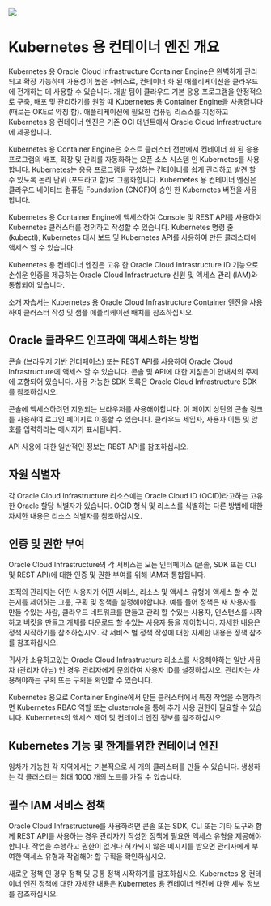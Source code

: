 ![](https://ps.w.org/under-construction-page/assets/screenshot-2.png?rev=1840052)

# Kubernetes 용 컨테이너 엔진 개요
Kubernetes 용 Oracle Cloud Infrastructure Container Engine은 완벽하게 관리되고 확장 가능하며 가용성이 높은 서비스로, 컨테이너 화 된 애플리케이션을 클라우드에 전개하는 데 사용할 수 있습니다. 개발 팀이 클라우드 기본 응용 프로그램을 안정적으로 구축, 배포 및 관리하기를 원할 때 Kubernetes 용 Container Engine을 사용합니다 (때로는 OKE로 약칭 함). 애플리케이션에 필요한 컴퓨팅 리소스를 지정하고 Kubernetes 용 컨테이너 엔진은 기존 OCI 테넌트에서 Oracle Cloud Infrastructure에 제공합니다.

Kubernetes 용 Container Engine은 호스트 클러스터 전반에서 컨테이너 화 된 응용 프로그램의 배포, 확장 및 관리를 자동화하는 오픈 소스 시스템 인 Kubernetes를 사용합니다. Kubernetes는 응용 프로그램을 구성하는 컨테이너를 쉽게 관리하고 발견 할 수 있도록 논리 단위 (포드라고 함)로 그룹화합니다. Kubernetes 용 컨테이너 엔진은 클라우드 네이티브 컴퓨팅 Foundation (CNCF)이 승인 한 Kubernetes 버전을 사용합니다.

Kubernetes 용 Container Engine에 액세스하여 Console 및 REST API를 사용하여 Kubernetes 클러스터를 정의하고 작성할 수 있습니다. Kubernetes 명령 줄 (kubectl), Kubernetes 대시 보드 및 Kubernetes API를 사용하여 만든 클러스터에 액세스 할 수 있습니다.

Kubernetes 용 컨테이너 엔진은 고유 한 Oracle Cloud Infrastructure ID 기능으로 손쉬운 인증을 제공하는 Oracle Cloud Infrastructure 신원 및 액세스 관리 (IAM)와 통합되어 있습니다.

소개 자습서는 Kubernetes 용 Oracle Cloud Infrastructure Container 엔진을 사용하여 클러스터 작성 및 샘플 애플리케이션 배치를 참조하십시오.

## Oracle 클라우드 인프라에 액세스하는 방법
콘솔 (브라우저 기반 인터페이스) 또는 REST API를 사용하여 Oracle Cloud Infrastructure에 액세스 할 수 있습니다. 콘솔 및 API에 대한 지침은이 안내서의 주제에 포함되어 있습니다. 사용 가능한 SDK 목록은 Oracle Cloud Infrastructure SDK를 참조하십시오.

콘솔에 액세스하려면 지원되는 브라우저를 사용해야합니다. 이 페이지 상단의 콘솔 링크를 사용하여 로그인 페이지로 이동할 수 있습니다. 클라우드 세입자, 사용자 이름 및 암호를 입력하라는 메시지가 표시됩니다.

API 사용에 대한 일반적인 정보는 REST API를 참조하십시오.

## 자원 식별자
각 Oracle Cloud Infrastructure 리소스에는 Oracle Cloud ID (OCID)라고하는 고유 한 Oracle 할당 식별자가 있습니다. OCID 형식 및 리소스를 식별하는 다른 방법에 대한 자세한 내용은 리소스 식별자를 참조하십시오.

## 인증 및 권한 부여
Oracle Cloud Infrastructure의 각 서비스는 모든 인터페이스 (콘솔, SDK 또는 CLI 및 REST API)에 대한 인증 및 권한 부여를 위해 IAM과 통합됩니다.

조직의 관리자는 어떤 사용자가 어떤 서비스, 리소스 및 액세스 유형에 액세스 할 수 있는지를 제어하는 ​​그룹, 구획 및 정책을 설정해야합니다. 예를 들어 정책은 새 사용자를 만들 수있는 사람, 클라우드 네트워크를 만들고 관리 할 수있는 사용자, 인스턴스를 시작하고 버킷을 만들고 개체를 다운로드 할 수있는 사용자 등을 제어합니다. 자세한 내용은 정책 시작하기를 참조하십시오. 각 서비스 별 정책 작성에 대한 자세한 내용은 정책 참조를 참조하십시오.

귀사가 소유하고있는 Oracle Cloud Infrastructure 리소스를 사용해야하는 일반 사용자 (관리자 아님) 인 경우 관리자에게 문의하여 사용자 ID를 설정하십시오. 관리자는 사용해야하는 구획 또는 구획을 확인할 수 있습니다.

Kubernetes 용으로 Container Engine에서 만든 클러스터에서 특정 작업을 수행하려면 Kubernetes RBAC 역할 또는 clusterrole을 통해 추가 사용 권한이 필요할 수 있습니다. Kubernetes의 액세스 제어 및 컨테이너 엔진 정보를 참조하십시오.

## Kubernetes 기능 및 한계를위한 컨테이너 엔진
임차가 가능한 각 지역에서는 기본적으로 세 개의 클러스터를 만들 수 있습니다. 생성하는 각 클러스터는 최대 1000 개의 노드를 가질 수 있습니다.

## 필수 IAM 서비스 정책
Oracle Cloud Infrastructure를 사용하려면 콘솔 또는 SDK, CLI 또는 기타 도구와 함께 REST API를 사용하는 경우 관리자가 작성한 정책에 필요한 액세스 유형을 제공해야합니다. 작업을 수행하고 권한이 없거나 허가되지 않은 메시지를 받으면 관리자에게 부여한 액세스 유형과 작업해야 할 구획을 확인하십시오.

새로운 정책 인 경우 정책 및 공통 정책 시작하기를 참조하십시오. Kubernetes 용 컨테이너 엔진 정책에 대한 자세한 내용은 Kubernetes 용 컨테이너 엔진에 대한 세부 정보를 참조하십시오.